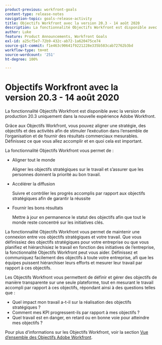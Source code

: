 ```yaml
---
product-previous: workfront-goals
content-type: release-notes
navigation-topic: goals-release-activity
title: Objectifs Workfront avec la version 20.3 - 14 août 2020
description: La fonctionnalité Objectifs Workfront est disponible avec la version de production 20.3 uniquement dans la nouvelle expérience Adobe Workfront.
author: Luke
feature: Product Announcements, Workfront Goals
exl-id: a25cf5e7-72b9-432c-ab72-1a620475ce74
source-git-commit: f1e463c90641f9221228e335b583cab72762b3bd
workflow-type: tm+mt
source-wordcount: '251'
ht-degree: 100%

---
```


# Objectifs Workfront avec la version 20.3 - 14 août 2020

La fonctionnalité Objectifs Workfront est disponible avec la version de production 20.3 uniquement dans la nouvelle expérience Adobe Workfront.

Grâce aux Objectifs Workfront, vous pouvez aligner une stratégie, des objectifs et des activités afin de stimuler l’exécution dans l’ensemble de l’organisation et de fournir des résultats commerciaux mesurables. Définissez ce que vous allez accomplir et en quoi cela est important.

La fonctionnalité Objectifs Workfront vous permet de :

* Aligner tout le monde

  Aligner les objectifs stratégiques sur le travail et s’assurer que les personnes donnent la priorité au bon travail.

* Accélérer la diffusion

  Suivre et contrôler les progrès accomplis par rapport aux objectifs stratégiques afin de garantir la réussite

* Fournir les bons résultats

  Mettre à jour en permanence le statut des objectifs afin que tout le monde reste concentré sur les initiatives clés.

La fonctionnalité Objectifs Workfront vous permet de maintenir une connexion entre vos objectifs stratégiques et votre travail. Que vous définissiez des objectifs stratégiques pour votre entreprise ou que vous planifiez et hiérarchisiez le travail en fonction des initiatives de l’entreprise, la fonctionnalité Objectifs Workfront peut vous aider. Définissez et communiquez facilement des objectifs à toute votre entreprise, afi que les équipes puissent hiérarchiser leurs efforts et mesurer leur travail par rapport à ces objectifs.

Les Objectifs Workfront vous permettent de définir et gérer des objectifs de manière transparente sur une seule plateforme, tout en mesurant le travail accompli par rapport à ces objectifs, répondant ainsi à des questions telles que :

* Quel impact mon travail a-t-il sur la réalisation des objectifs stratégiques ?
* Comment mes KPI progressent-ils par rapport à mes objectifs ?
* Quel travail est en danger, en retard ou en bonne voie pour atteindre mes objectifs ?

Pour plus d’informations sur les Objectifs Workfront, voir la section [Vue d’ensemble des Objectifs Adobe Workfront](../../../workfront-goals/goal-management/wf-goals-overview.md).
